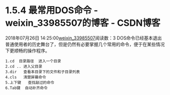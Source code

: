 # 1.5.4 最常用DOS命令 - weixin_33985507的博客 - CSDN博客
2018年07月26日 14:25:00[weixin_33985507](https://me.csdn.net/weixin_33985507)阅读数：3
DOS命令已经基本退出普通使用者的历史舞台了，但是仍然有必要掌握几个常用的命令，便于在某些情况下更顺畅的操作程序。
```
1.cd  目录路径  进入一个目录
2.cd .. 进入父目录
3.dir   查看本目录下的文件和子目录列表
4.cls   清楚屏幕命令
5.上下键   查找敲过的命令
6.Tab键  自动补齐命令
```
